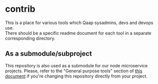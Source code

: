 # contrib
This is a place for various tools which Qaap sysadmins, devs and devops use.  
There should be a specific readme document for each tool in a separate corresponding directory.

## As a submodule/subproject
This repository is also used as a submodule for our node microservice projects.
Please, refer to the "General purpose tools" section of [this document](https://github.com/qaap/node-handbook/blob/master/Microservice%20Development.md#general-purpose-tools) if you're changing this repository directly from your project.
